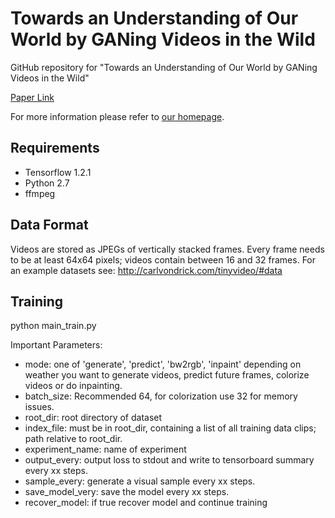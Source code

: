 Towards an Understanding of Our World by GANing Videos in the Wild
==================================================================

GitHub repository for "Towards an Understanding of Our World by GANing Videos in the Wild" 

[Paper Link](https://github.com/bernhard2202/improved-video-gan/raw/master/paper/paper.pdf)

For more information please refer to [our homepage](https://bernhard2202.github.io/).


Requirements
------------
* Tensorflow 1.2.1
* Python 2.7
* ffmpeg

Data Format
-----------
Videos are stored as JPEGs of vertically stacked frames. Every frame needs to be at least 64x64 pixels; videos contain between 16 and 32 frames. 
For an example datasets see: http://carlvondrick.com/tinyvideo/#data


Training
--------

python main_train.py 

Important Parameters:

* mode: one of 'generate', 'predict', 'bw2rgb', 'inpaint' depending on weather you want to generate videos, predict future frames, colorize videos or do inpainting.
* batch_size: Recommended 64, for colorization use 32 for memory issues. 
* root_dir: root directory of dataset
* index_file: must be in root_dir, containing a list of all training data clips; path relative to root_dir.
* experiment_name: name of experiment
* output_every: output loss to stdout and write to tensorboard summary every xx steps.
* sample_every: generate a visual sample every xx steps.
* save_model_very: save the model every xx steps.
* recover_model: if true recover model and continue training
